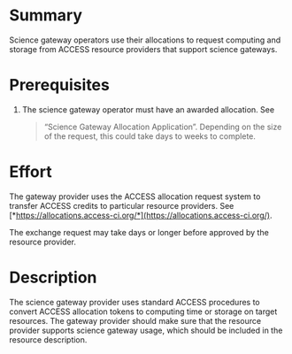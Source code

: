 # Summary

Science gateway operators use their allocations to request computing and
storage from ACCESS resource providers that support science gateways.

# Prerequisites

1.  The science gateway operator must have an awarded allocation. See
    > “Science Gateway Allocation Application”. Depending on the size of
    > the request, this could take days to weeks to complete.

# Effort

The gateway provider uses the ACCESS allocation request system to
transfer ACCESS credits to particular resource providers. See
[*https://allocations.access-ci.org/*](https://allocations.access-ci.org/).

The exchange request may take days or longer before approved by the
resource provider.

# Description

The science gateway provider uses standard ACCESS procedures to convert
ACCESS allocation tokens to computing time or storage on target
resources. The gateway provider should make sure that the resource
provider supports science gateway usage, which should be included in the
resource description.
